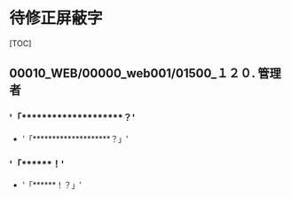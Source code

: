 # 待修正屏蔽字

[TOC]

## 00010_WEB/00000_web001/01500_１２０. 管理者

### '「********************？'

- '「********************？」'

### '「******！'

- '「******！？」'
